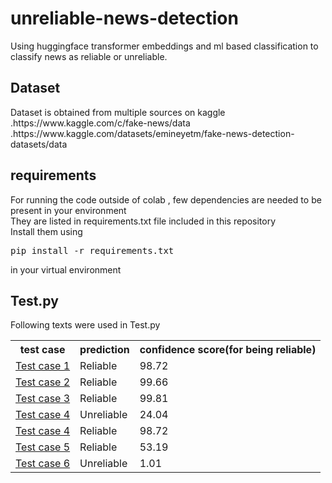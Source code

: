 <h1> unreliable-news-detection </h1>
Using huggingface transformer embeddings and ml based classification to classify news as reliable or unreliable.

<h2>Dataset</h2>
Dataset is obtained from multiple sources on kaggle<br>
.https://www.kaggle.com/c/fake-news/data <br>
.https://www.kaggle.com/datasets/emineyetm/fake-news-detection-datasets/data<br>

<h2>requirements</h2>
For running the code outside of colab , few dependencies are needed to be present in your environment<br>
They are listed in requirements.txt file included in this repository<br>
Install them using <pre>pip install -r requirements.txt </pre> in your virtual environment

<h2>Test.py</h2>
Following texts were used in Test.py<br>

<table>
  <th>test case</th>
  <th>prediction</th> 
  <th>confidence score(for being reliable)</th>

  <tr>
    <td>
      <a href="https://www.businesstoday.in/india/story/congress-is-like-chinese-stock-market-shankar-sharma-after-exit-polls-predict-setback-for-bjp-in-haryana- 448911-2024-10-06">Test case 1</a>
    </td>
    <td>
      Reliable
    </td>
    <td>
      98.72
    </td>
  </tr>
  <tr>
    <td>
      <a href="https://www.hindustantimes.com/world-news/france-criticizes-israels-attacks-on-lebanon-netanyahu-gives-shame-reply-101728188698079.html">
Test case 2</a>
    </td>
    <td>
      Reliable
    </td>
    <td>
      99.66
    </td>
  </tr>
  <tr>
    <td>
      <a href="https://sports.ndtv.com/football/real-madrid-beat-villarreal-but-dani-carvajal-suffers-knee-injury-6726606">Test case 3</a>
    </td>
    <td>
      Reliable
    </td>
    <td>
      99.81
    </td>
    
  </tr>
  <tr>
    <td>
      <a href="https://www.moneycontrol.com/entertainment/bigg-boss-18-heres-a-list-of-confirmed-contestants-for-this-years-time-ka-taandav-article-12836104.html">
        Test case 4</a>
    </td>
    <td>
      Unreliable
    </td>
    <td>
      24.04
    </td>
  </tr>
  <tr>
    <td>
      <a href="https://www.space.com/spacex-falcon-heavy-europa-clipper-launch-webcast">Test case 4</a>
    </td>
    <td>
      Reliable
    </td>
    <td>
      98.72
    </td>
  </tr>
  <tr>
    <td>
      <a href="https://www.hindustantimes.com/opinion/the-government-will-not-recognise-marital-rape-as-a-crime-101728143351843.html">Test case 5</a>
    </td>
    <td>
      Reliable
    </td>
    <td>
      53.19
    </td>
  </tr>
  <tr>
    <td>
      <a href="https://www.hindustantimes.com/opinion/the-government-will-not-recognise-marital-rape-as-a-crime-101728143351843.html">Test case 6</a>
    </td>
    <td>
      Unreliable
    </td>
    <td>
      1.01
    </td>
  
  
  
</table>
  
  
  
  

